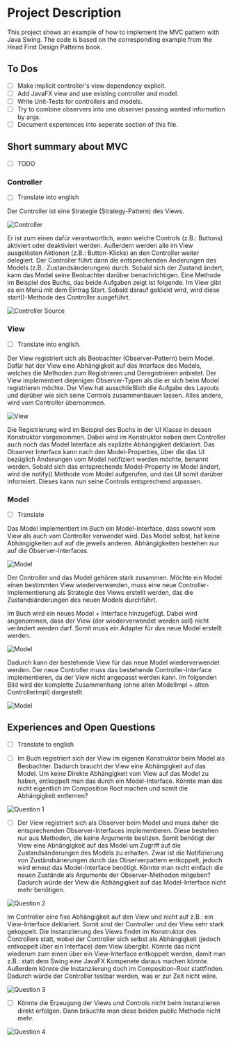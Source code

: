 # Project Description
This project shows an example of how to implement the MVC pattern with Java Swing. The code is based on the corresponding example from the Head First Design Patterns book.

## To Dos
- [ ] Make implicit controller's view dependency explicit.
- [ ] Add JavaFX view and use existing controller and model.
- [ ] Write Unit-Tests for controllers and models.
- [ ] Try to combine observers into one observer passing wanted information by args.
- [ ] Document experiences into seperate section of this file.

## Short summary about MVC

- [ ] TODO

### Controller

- [ ] Translate into english

Der Controller ist eine Strategie (Strategy-Pattern) des Views.

![Controller](/img/controller.png "Controller")

Er ist zum einen dafür verantwortlich, wann welche Controls (z.B.: Buttons) aktiviert oder deaktiviert werden. Außerdem werden alle im View ausgelösten Aktionen (z.B.: Button-Klicks) an den Controller weiter delegiert. Der Controller führt dann die entsprechenden  Änderungen des Models (z.B.: Zustandsänderungen) durch. Sobald sich der Zustand ändert, kann das Model seine Beobachter darüber benachrichtigen. Eine Methode im Beispiel des Buchs, das beide Aufgaben zeigt ist folgende. Im View gibt es ein Menü mit dem Eintrag Start. Sobald darauf geklickt wird, wird diese start()-Methode des Controller ausgeführt.

![Controller Source](/img/controller-src.png "Controller Source")

### View

- [ ] Translate into english.

Der View registriert sich als Beobachter (Observer-Pattern) beim Model. Dafür hat der View eine Abhängigkeit auf das Interface des Models, welches die Methoden zum Registrieren und Deregistrieren anbietet. Der View implementiert diejenigen Observer-Typen als die er sich beim Model registrieren möchte. Der View hat ausschließlich die Aufgabe des Layouts und darüber wie sich seine Controls zusammenbauen lassen. Alles andere, wird vom Controller übernommen.

![View](/img/view.png "View")

Die Registrierung wird im Beispiel des Buchs in der UI Klasse in dessen Konstruktor vorgenommen. Dabei wird im Konstruktor neben dem Controller auch noch das Model Interface als explizite Abhängigkeit deklariert. Das Observer Interface kann nach den Model-Properties, über die das UI bezüglich Änderungen vom Model notifiziert werden möchte, benannt werden. Sobald sich das entsprechende Model-Property im Model ändert, wird die notify() Methode vom Model aufgerufen, und das UI somit darüber informiert. Dieses kann nun seine Controls entsprechend anpassen.

### Model

- [ ] Translate

Das Model implementiert im Buch ein Model-Interface, dass sowohl vom View als auch vom Controller verwendet wird. Das Model selbst, hat keine Abhängigkeiten auf auf die jeweils anderen. Abhängigkeiten bestehen nur auf die Observer-Interfaces. 

![Model](/img/model1.png "Model")

Der Controller und das Model gehören stark zusammen. Möchte ein Model einen bestimmten View wiederverwenden, muss eine neue Controller-Implementierung als Strategie des Views erstellt werden, das die Zustandsänderungen des neuen Models durchführt.

Im Buch wird ein neues Model + Interface hinzugefügt. Dabei wird angenommen, dass der View (der wiederverwendet werden soll) nicht verändert werden darf. Somit muss ein Adapter für das neue Model erstellt werden.

![Model](/img/model2.png "Model")

Dadurch kann der bestehende View für das neue Model wiederverwendet werden. Der neue Controller muss das bestehende Controller-Interface implementieren, da der View nicht angepasst werden kann. Im folgenden Bild wird der komplette Zusammenhang (ohne alten ModelImpl + alten ControllerImpl) dargestellt.

![Model](/img/model3.png "Model")

## Experiences and Open Questions

- [ ] Translate to english

- [ ] Im Buch registriert sich der View im eigenen Konstruktor beim Model als Beobachter. Dadurch braucht der View eine Abhängigkeit auf das Model. Um keine Direkte Abhängigkeit vom View auf das Model zu haben, entkoppelt man das durch ein Model-Interface. Könnte man das nicht eigentlich im Composition Root machen und somit die Abhängigkeit entfernen? 

![Question 1](/img/q1.png "Question 1")

- [ ] Der View registriert sich als Observer beim Model und muss daher die entsprechenden Observer-Interfaces implementieren. Diese bestehen nur aus Methoden, die keine Argumente besitzen. Somit benötigt der View eine Abhängigkeit auf das Model um Zugriff auf die Zustandsänderungen des Models zu erhalten. Zwar ist die Notifizierung von Zuständsänerungen durch das Observerpattern entkoppelt, jedoch wird erneut das Model-Interface benötigt. Könnte man nicht einfach die neuen Zustände als Argumente der Observer-Methoden mitgeben? Dadurch würde der View die Abhängigkeit auf das Model-Interface nicht mehr benötigen.

![Question 2](/img/q2.png "Question 2")

Im Controller eine fixe Abhängigkeit auf den View und nicht auf z.B.: ein View-Interface deklariert. Somit sind der Controller und der View sehr stark gekoppelt. Die Instanziierung des Views findet im Konstruktor des Controllers statt, wobei der Controller sich selbst als Abhängigkeit (jedoch entkoppelt über ein Interface) dem View übergibt. Könnte das nicht wiederum zum einen über ein View-Interface entkoppelt werden, damit man z.B.: statt dem Swing eine JavaFX Kompenete daraus machen könnte. Außerdem könnte die Instanziierung doch im Composition-Root stattfinden. Dadurch würde der Controller testbar werden, was er zur Zeit nicht wäre.

![Question 3](/img/q3.png "Question 3")

- [ ] Könnte die Erzeugung der Views und Controls nicht beim Instanziieren direkt erfolgen. Dann bräuchte man diese beiden public Methode nicht mehr.

![Question 4](/img/q4.png "Question 4")